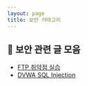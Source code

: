 ```yaml
---
layout: page
title: 보안 카테고리
---
```


## 🔐 보안 관련 글 모음

- [FTP 취약점 실습](../_posts/2024-04-12-ftp-attack.md)
- [DVWA SQL Injection](../_posts/2024-03-28-dvwa-sqli.md)
